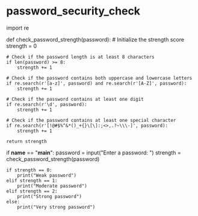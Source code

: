 # password_security_check
import re

def check_password_strength(password):
    # Initialize the strength score
    strength = 0

    # Check if the password length is at least 8 characters
    if len(password) >= 8:
        strength += 1

    # Check if the password contains both uppercase and lowercase letters
    if re.search(r'[a-z]', password) and re.search(r'[A-Z]', password):
        strength += 1

    # Check if the password contains at least one digit
    if re.search(r'\d', password):
        strength += 1

    # Check if the password contains at least one special character
    if re.search(r'[!@#$%^&*()_+{}\[\]:;<>,.?~\\\-]', password):
        strength += 1

    return strength

if __name__ == "__main__":
    password = input("Enter a password: ")
    strength = check_password_strength(password)

    if strength == 0:
        print("Weak password")
    elif strength == 1:
        print("Moderate password")
    elif strength == 2:
        print("Strong password")
    else:
        print("Very strong password")
